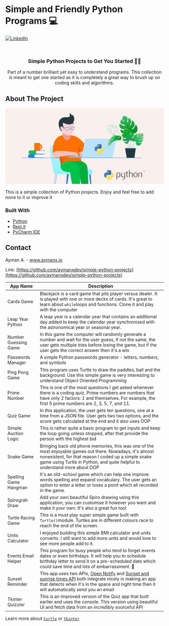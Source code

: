 
# Simple and Friendly Python Programs  💻 


[![LinkedIn][linkedin-shield]][linkedin-url]


<!-- PROJECT LOGO -->
<br />
<p align="center">
 

  <h3 align="center">Simple Python Projects to Get You Started 👨‍💻 </h3>

  <p align="center">
    Part of a number brilliant yet easy to understand programs. This collection is meant to get one started as it is completely a great way to brush up on coding skills and algorithms. 
</p>





<!-- ABOUT THE PROJECT -->
## About The Project

![Product Name Screen Shot][product-screenshot]

This is a simple collection of Python projects. Enjoy and feel free to add more to it or improve it




### Built With

* [Python](https://www.python.org/)
* [Repl.it](https://repl.it/~)
* [PyCharm IDE](https://www.jetbrains.com/pycharm/)


<!-- CONTACT -->
## Contact

Ayman A.  - www.aymanx.io

Link: [https://github.com/aymanxdev/simple-python-projects](https://github.com/aymanxdev/simple-python-projects)

| App Name   | Description  |
| ------------- | ------------- |
| Cards Game  | Blackjack is a card game that pits player versus dealer. It is played with one or more decks of cards. It's great to learn about ```while```loops and functions. Clone it and play with the computer   |
| Leap Year Python  | A leap year is a calendar year that contains an additional day added to keep the calendar year synchronised with the astronomical year or seasonal year.  |
| Number Guessing Game  | In this game the computer will randomly generate a number and wait for the user guess, if not the same, the user gets multiple tries before losing the game, but if the user gets the correct answer then it's a win  |
| Passwords Manager  | A simple Python passwords generator - letters, numbers, and symbols  |
| Ping Pong Game  | This program uses Turtle to draw the paddles, ball and the background. Use this simple game is very interesting to understand Object Oriented Programming |
| Prime Number | This is one of the most questions I get asked whenever there is a coding quiz. Prime numbers are numbers that have only 2 factors: 1 and themselves. For example, the first 5 prime numbers are 2, 3, 5, 7, and 11.  |
| Quiz Game | In this application, the user gets ten questions, one at a time from a JSON file. User gets two two options, and the score gets calculated at the end and it also uses OOP  |
| Simple Auction Logic | This is rather quite a basic program to get inputs and keep the loop going unless stopped, after that provide the person with the highest bid |
| Snake Game | Bringing back old phone memories, this was one of the most enjoyable games out there. Nowadays, it's almost nonexistent, for that reason I coded up a simple snake game using Turtle in Python, and quite helpful to understand more about OOP  |
| Spelling Game Hangman| It's an old-school game which can help one improve words spelling and expand vocabulary. The user gets an option to enter a letter or loses a point which all recorded in the game.   |
| Spirograh Draw | Add your own beautiful Spiro drawing using this application, you can customise it however you want and make it your own. It's also a great fun tool   |
| Turtle Racing Game | This is a must play super simple game built with `Turtle()`module. Turtles are in different colours race to reach the end of the screen.   |
| Units Calculator | I enjoyed building this simple BMI calculator and units converto. I still want to add more units and would love to see more people add to it.  |
| Events Email Helper | This program for busy people who tend to forget events dates or even birthdays. It will help you to schedule birthday letter to send it on a pre-scheduled date which could save time and lots of embarrassment. 🙈  |
| Sunset Reminder | This app uses two APIs, [Open Notify](http://api.open-notify.org) and [Sunset and sunrise times API](https://api.sunrise-sunset.org) both integrate nicely in making an app that detects when it's in the space and night time then it will automatically send you an email |
|Tkinter Quizzler | This is an improved version of the Quiz app that built earlier and uses the console. This version using beautiful UI and fetch data from an incredibly sourceful API  |

Learn more about [`turtle`](https://bit.ly/3vcRBfG) or [`tkinter`](https://docs.python.org/3/library/tkinter.html)

<!-- MARKDOWN LINKS & IMAGES -->

[linkedin-shield]: https://img.shields.io/badge/-LinkedIn-black.svg?style=flat-square&logo=linkedin&colorB=555
[linkedin-url]: https://www.linkedin.com/in/ayman-io/
[product-screenshot]: images/Why-Python-Is-Still-Better-Than-Other-Programming-Languages-1.png
